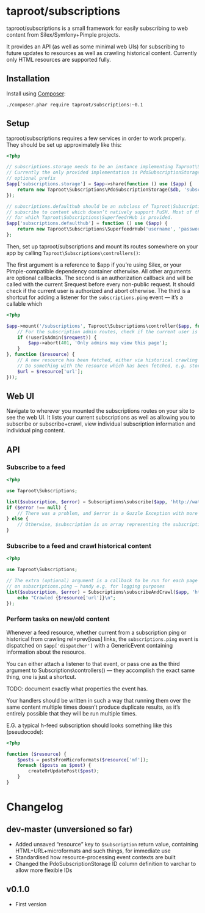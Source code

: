 # taproot/subscriptions

taproot/subscriptions is a small framework for easily subscribing to web content from Silex/Symfony+Pimple projects.

It provides an API (as well as some minimal web UIs) for subscribing to future updates to resources as well as crawling historical content. Currently only HTML resources are supported fully.

## Installation

Install using [Composer](https://getcomposer.org):

    ./composer.phar require taproot/subscriptions:~0.1

## Setup

taproot/subscriptions requires a few services in order to work properly. They should be set up approximately like this:

```php
<?php

// subscriptions.storage needs to be an instance implementing Taproot\Subscriptions\SubscriptionStorage
// Currently the only provided implementation is PdoSubscriptionStorage, which takes a PDO instance and an
// optional prefix
$app['subscriptions.storage'] = $app->share(function () use ($app) {
	return new Taproot\Subscriptions\PdoSubscriptionStorage($db, 'subscriptions_');
});

// subscriptions.defaulthub should be an subclass of Taproot\Subscriptions\PushHub, which will be used to 
// subscribe to content which doesn’t natively support PuSH. Most of the time this should be a Superfeedr hub,
// for which Taproot\Subscriptions\SuperfeedrHub is provided.
$app['subscriptions.defaulthub'] = function () use ($app) {
	return new Taproot\Subscriptions\SuperfeedrHub('username', 'password or token');
};
```

Then, set up taproot/subscriptions and mount its routes somewhere on your app by calling `Taproot\Subscriptions\controllers()`:

The first argument is a reference to $app if you’re using Silex, or your Pimple-compatible dependency container otherwise. All other arguments are optional callbacks.
The second is an authorization callback and will be called with the current $request before every non-public request.
It should check if the current user is authorized and abort otherwise.
The third is a shortcut for adding a listener for the `subscriptions.ping` event — it’s a callable which 

```php
<?php

$app->mount('/subscriptions', Taproot\Subscriptions\controller($app, function ($request) {
	// For the subscription admin routes, check if the current user is allowed to view them.
	if (!userIsAdmin($request)) {
		$app->abort(401, 'Only admins may view this page');
	}
}, function ($resource) {
	// A new resource has been fetched, either via historical crawling or new content from a subscription.
	// Do something with the resource which has been fetched, e.g. store, index, processing
	$url = $resource['url'];
}));
```

## Web UI

Navigate to wherever you mounted the subscriptions routes on your site to see the web UI. It lists your current subscriptions as well as allowing you to subscribe or subscribe+crawl, view individual subscription information and individual ping content.

## API

### Subscribe to a feed

```php
<?php

use Taproot\Subscriptions;

list($subscription, $error) = Subscriptions\subscribe($app, 'http://waterpigs.co.uk');
if ($error !== null) {
	// There was a problem, and $error is a Guzzle Exception with more information about exactly what.
} else {
	// Otherwise, $subscription is an array representing the subscription which was just created
}
```

### Subscribe to a feed and crawl historical content

```php
<?php

use Taproot\Subscriptions;

// The extra (optional) argument is a callback to be run for each page which gets crawled, in addition to any listeners
// on subscriptions.ping — handy e.g. for logging purposes
list($subscription, $error) = Subscriptions\subscribeAndCrawl($app, 'http://waterpigs.co.uk', function ($resource) {
	echo "Crawled {$resource['url']}\n";
});

```

### Perform tasks on new/old content

Whenever a feed resource, whether current from a subscription ping or historical from crawling rel=prev[ious] links, the `subscriptions.ping` event is dispatched on `$app['dispatcher']` with a GenericEvent containing information about the resource.

You can either attach a listener to that event, or pass one as the third argument to Subscriptions\controllers() — they accomplish the exact same thing, one is just a shortcut.

TODO: document exactly what properties the event has.

Your handlers should be written in such a way that running them over the same content multiple times doesn’t produce duplicate results, as it’s entirely possible that they will be run multiple times.

E.G. a typical h-feed subscription should looks something like this (pseudocode):

```php
<?php

function ($resource) {
	$posts = postsFromMicroformats($resource['mf']);
	foreach ($posts as $post) {
		createOrUpdatePost($post);
	}
}
```


# Changelog 

## dev-master (unversioned so far)

* Added unsaved “resource” key to `$subscription` return value, containing HTML+URL+microformats and such things, for immediate use
* Standardised how resource-processing event contexts are built
* Changed the PdoSubscriptionStorage ID column definition to varchar to allow more flexible IDs

## v0.1.0

* First version
